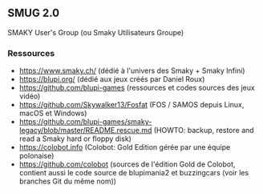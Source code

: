 ## SMUG 2.0

SMAKY User's Group (ou Smaky Utilisateurs Groupe)

### Ressources

- https://www.smaky.ch/ (dédié à l'univers des Smaky + Smaky Infini)
- https://blupi.org/ (dédié aux jeux créés par Daniel Roux)
- https://github.com/blupi-games (ressources et codes sources des jeux vidéo)
- https://github.com/Skywalker13/Fosfat (FOS / SAMOS depuis Linux, macOS et Windows)
- https://github.com/blupi-games/smaky-legacy/blob/master/README.rescue.md (HOWTO: backup, restore and read a Smaky hard or floppy disk)
- https://colobot.info (Colobot: Gold Edition gérée par une équipe polonaise)
- https://github.com/colobot (sources de l'édition Gold de Colobot, contient aussi le code source de blupimania2 et buzzingcars (voir les branches Git du même nom))
